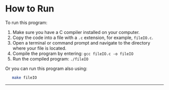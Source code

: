 # How to Run

To run this program:

1. Make sure you have a C compiler installed on your computer.
2. Copy the code into a file with a `.c` extension, for example, `fileIO.c`.
3. Open a terminal or command prompt and navigate to the directory where your file is located.
4. Compile the program by entering: `gcc fileIO.c -o fileIO`
5. Run the compiled program: `./fileIO`

Or you can run this program also using:

```bash
   make fileIO
```

---
